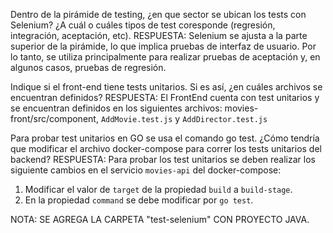 Dentro de la pirámide de testing, ¿en que sector se ubican los tests con Selenium? ¿A cuál o cuáles tipos de test coresponde (regresión, integración, aceptación, etc).
RESPUESTA:
Selenium se ajusta a la parte superior de la pirámide, lo que implica pruebas de interfaz de usuario. Por lo tanto, se utiliza principalmente para realizar pruebas de aceptación y, en algunos casos, pruebas de regresión.

Indique si el front-end tiene tests unitarios. Si es así, ¿en cuáles archivos se encuentran definidos?
RESPUESTA:
El FrontEnd cuenta con test unitarios y se encuentran definidos en los siguientes archivos: movies-front/src/component, `AddMovie.test.js` y `AddDirector.test.js`


Para probar test unitarios en GO se usa el comando go test. ¿Cómo tendría que modificar el archivo docker-compose para correr los tests unitarios del backend?
RESPUESTA:
Para probar los test unitarios se deben realizar los siguiente cambios en el servicio `movies-api` del docker-compose:

1. Modificar el valor de `target` de la propiedad `build` a  `build-stage`. 
2. En la propiedad `command` se debe modificar por `go test`.


NOTA: SE AGREGA LA CARPETA "test-selenium" CON PROYECTO JAVA.